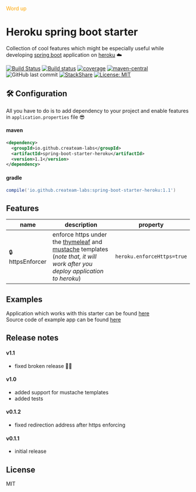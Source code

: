<span style="color:orange;">Word up</span>

# Heroku spring boot starter 
Collection of cool features which might be especially useful while developing [spring boot](https://projects.spring.io/spring-boot/) application on [heroku](https://www.heroku.com/) ☁️

[![Build Status](https://img.shields.io/travis/createam-labs/spring-boot-starter-heroku/master.svg?logo=travis)](https://travis-ci.org/createam-labs/spring-boot-starter-heroku)
[![Build status](https://ci.appveyor.com/api/projects/status/lr49dwaq8gou8hr8?svg=true)](https://ci.appveyor.com/project/createam-labs/spring-boot-starter-heroku)
[![coverage](https://img.shields.io/codecov/c/github/createam-labs/spring-boot-starter-heroku.svg)](https://codecov.io/gh/createam-labs/spring-boot-starter-heroku)
[![maven-central](https://img.shields.io/maven-metadata/v/http/central.maven.org/maven2/io/github/createam-labs/spring-boot-starter-heroku/maven-metadata.xml.svg)](http://search.maven.org/#artifactdetails%7Cio.github.createam-labs%7Cspring-boot-starter-heroku%7C1.1%7Cjar)
![GitHub last commit](https://img.shields.io/github/last-commit/createam-labs/spring-boot-starter-heroku.svg)
[![StackShare](https://img.shields.io/badge/tech-stack-0690fa.svg?style=flat)](https://stackshare.io/createam-labs/spring-boot-starter-heroku)
[![License: MIT](https://img.shields.io/packagist/l/doctrine/orm.svg)](https://opensource.org/licenses/MIT)

## 🛠 Configuration
All you have to do is to add dependency to your project and enable features in `application.properties` file 😎
#### maven
```xml
<dependency>
  <groupId>io.github.createam-labs</groupId>
  <artifactId>spring-boot-starter-heroku</artifactId>
  <version>1.1</version>
</dependency>
```
#### gradle
```groovy
compile('io.github.createam-labs:spring-boot-starter-heroku:1.1')
````
##  Features 
| name | description | property |
| ------ | ------ | ------ |
| 🔒httpsEnforcer | enforce https under the [thymeleaf](https://www.thymeleaf.org/) and [mustache](https://mustache.github.io/) templates (_note that, it will work after you deploy application to heroku_) | `heroku.enforceHttps=true`

## Examples
Application which works with this starter can be found [here](http://createam-labs.herokuapp.com/)  
Source code of example app can be found [here](https://github.com/createam-labs/createam-labs-test-services)

## Release notes

#### v1.1
- fixed broken release 🤦‍♂️

#### v1.0
- added support for mustache templates
- added tests

#### v0.1.2
- fixed redirection address after https enforcing
  
#### v0.1.1
- initial release


License
----
MIT
